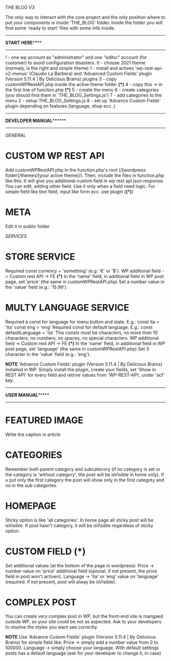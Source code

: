THE BLOG V3

The only way to interact with the core project and the only position where to put your components is inside 'THE_BLOG' folder.
Inside the folder you will find some 'ready to start' files with some info inside.

**************************************************************************
******************************START HERE**********************************
**************************************************************************

!  - one wp account as "administrator" and one "editor" account (for customer) to avoid configuration disasters.
0  - choose 2021 theme (normaly, is the right and simple theme)
1  - install and actives 'wp-rest-api-v2-menus' (Claudio La Barbera) and 'Advanced Custom Fields' plugin (Version 5.11.4 | By Delicious Brains) plugins
3  - copy customWPRestAPI.php inside the active theme folder **(*)**
4  - copy this -> <?php include 'customWPRestAPI.php';?> in the first line of function.php **(*)**
5  - create the menu
6  - create categories (you should find them in 'THE_BLOG_Settings.js')
7  - add categories to the menu
2  - setup THE_BLOG_Settings.js
8  - set up 'Advance Custom Fields' plugin depending on features (language, shop ecc..)



**************************************************************************
**************************DEVELOPER MANUAL********************************
**************************************************************************

*GENERAL*

# CUSTOM WP REST API
Add customWPRestAPI.php in the function.php's root (/[wordpress folder]/themes/[your active theme]/).
Then, include the files in function.php like this: <?php include 'customWPRestAPI.php';?>
It will give you additional custom field in wp rest api json response.
You can edit, adding other field.
Use it only when a field need logic.
For simple field like text field, input like form ecc. use plugin (**(*)**)
# META 
Edit it in public folder



*SERVICES*

# STORE SERVICE
Required const currency = 'something' (e.g: '€' or '$').
WP additional field -> Custom rest API -> FE **(*)**
In the 'name' field, in additional field in WP post page, set 'price' (the same in customWPRestAPI.php)
Set a number value in the 'value' field (e.g.: '15.99').
# MULTY LANGUAGE SERVICE
Required a const for language for menu button and state.
E.g.: 
const ita = 'ita'
const eng = 'eng'
Required const for default language.
E.g.:
const defaultLanguage = 'ita'
This consts must be characters, no more then 10 characters, no numbers, no spaces, no special characters.
WP additional field -> Custom rest API -> FE **(*)**
In the 'name' field, in additional field in WP post page, set 'language' (the same in customWPRestAPI.php)
Set 3 character in the 'value' field (e.g.: 'eng').

**NOTE**
'Advance Custom Fields' plugin (Version 5.11.4 | By Delicious Brains) installed in WP. 
Simply install the plugin, create your fields, set 'Show in REST API' for every field and retrive values from 'WP-REST-API', under 'acf' key.



**************************************************************************
*****************************USER MANUAL**********************************
**************************************************************************

# FEATURED IMAGE
Write the caption in article
# CATEGORIES
Remember both parent category and subcatecory (if no category is set or the category is 'without category', the post will be isVisible in home only). If u put only the first category the post will show only in the first categoty and no in the sub categories.
# HOMEPAGE
Sticky option is like 'all categories'. In home page all sticky post will be isVisible. If post hasn't category, it will be isVisible regardless of sticky option.
# CUSTOM FIELD **(*)**
Set additional values (at the bottom of the page in wordpress):
Price -> number value on 'price' additional field (opional. if not present, the price field in post won't activen).
Language -> 'ita' or 'eng' value on 'language' (required. if not present, post will alway be isVisible).
# COMPLEX POST
You can create very complex post in WP, but the front-end site is mangaed outside WP, so your site could be not as aspected.
Ask to your developers to resolve the styles you want see correctly.

**NOTE**
Use 'Advance Custom Fields' plugin (Version 5.11.4 | By Delicious Brains) for simple field like:
Price -> simply add a number value from 0 to 100000.
Language -> simply choose your language. With default settings posts has a default language (ask for your developer to change it, in case) 
